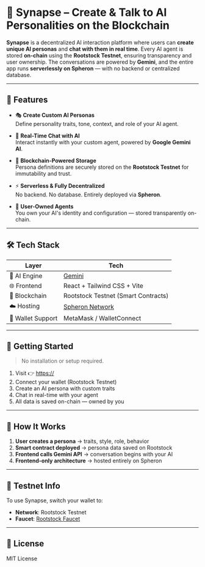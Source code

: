 # 🧠 Synapse – Create & Talk to AI Personalities on the Blockchain

**Synapse** is a decentralized AI interaction platform where users can **create unique AI personas** and **chat with them in real time**. Every AI agent is stored **on-chain** using the **Rootstock Testnet**, ensuring transparency and user ownership. The conversations are powered by **Gemini**, and the entire app runs **serverlessly on Spheron** — with no backend or centralized database.

---

## 🌟 Features

- 🎭 **Create Custom AI Personas**  
  Define personality traits, tone, context, and role of your AI agent.

- 💬 **Real-Time Chat with AI**  
  Interact instantly with your custom agent, powered by **Google Gemini AI**.

- 🔗 **Blockchain-Powered Storage**  
  Persona definitions are securely stored on the **Rootstock Testnet** for immutability and trust.

- ⚡ **Serverless & Fully Decentralized**  
  No backend. No database. Entirely deployed via **Spheron**.

- 🔐 **User-Owned Agents**  
  You own your AI's identity and configuration — stored transparently on-chain.

---

## 🛠️ Tech Stack

| Layer            | Tech                                |
|------------------|--------------------------------------|
| 🧠 AI Engine      | [Gemini](https://deepmind.google/technologies/gemini/) |
| 🌐 Frontend       | React + Tailwind CSS + Vite         |
| 🔗 Blockchain     | Rootstock Testnet (Smart Contracts) |
| ☁️ Hosting        | [Spheron Network](https://www.spheron.network) |
| 🔐 Wallet Support | MetaMask / WalletConnect            |

---

## 🚀 Getting Started

> No installation or setup required.

1. Visit 👉 [https://](https://)  
2. Connect your wallet (Rootstock Testnet)  
3. Create an AI persona with custom traits  
4. Chat in real-time with your agent  
5. All data is saved on-chain — owned by you

---

## 🎨 How It Works

1. **User creates a persona** → traits, style, role, behavior  
2. **Smart contract deployed** → persona data saved on Rootstock  
3. **Frontend calls Gemini API** → conversation begins with your AI  
4. **Frontend-only architecture** → hosted entirely on Spheron

---

## 🧪 Testnet Info

To use Synapse, switch your wallet to:

- **Network**: Rootstock Testnet  
- **Faucet**: [Rootstock Faucet](https://faucet.rootstock.io/)

---

## 📜 License

MIT License
